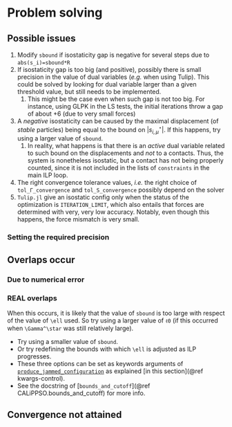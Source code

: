 # Problem solving

## Possible issues 

1. Modify `sbound` if isostaticity gap is negative for several steps due to `abs(s_i)=sbound*R`
2. If isostaticity gap is too big (and positive), possibly there is small precision in the value of dual variables (*e.g.* when using Tulip). This could be solved by looking for dual variable larger than a given threshold value, but still needs to be implemented.
   1. This might be the case even when such gap is not too big. For instance, using GLPK in the LS tests, the initial iterations throw a gap of about +6 (due to very small forces)
3. A *negative* isostaticity can be caused by the maximal displacement (of *stable* particles) being equal to the bound on $|s_{i,\mu}^\star|$. If this happens, try using a larger value of `sbound`. 
   1. In reality, what happens is that there is an *active* dual variable related to such bound on the displacements and *not* to a contacts. Thus, the system is nonetheless isostatic, but a contact has not being properly counted, since it is not included in the lists of `constraints` in the main ILP loop.
4. The right convergence tolerance values, *i.e.* the right choice of `tol_Γ_convergence` and `tol_S_convergence` possibly depend on the solver
5. `Tulip.jl` give an isostatic config only when the status of the optimization is `ITERATION_LIMIT`, which also entails that forces are determined with very, very low accuracy. Notably, even though this happens, the force mismatch is very small.

### Setting the required precision

## Overlaps occur

### Due to numerical error

### REAL overlaps

When this occurs, it is likely that the value of `sbound` is too large with respect of the value of ``\ell`` used. So try using a larger value of `ℓ0` (if this occurred when ``\Gamma^\star`` was still relatively large).
   -  Try using a smaller value of `sbound`.
   -  Or try redefining the bounds with which ``\ell`` is adjusted as ILP progresses.
   -  These three options can be set as keywords arguments of [`produce_jammed_configuration`](@ref) as explained [in this section](@ref kwargs-control). 
   -  See the docstring of [`bounds_and_cutoff`](@ref CALiPPSO.bounds_and_cutoff) for more info.

## Convergence not attained

